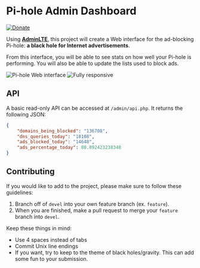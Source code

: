 Pi-hole Admin Dashboard
============
[![Donate](https://www.paypalobjects.com/en_US/i/btn/btn_donateCC_LG.gif "AdminLTE Presentation")](https://www.paypal.com/cgi-bin/webscr?cmd=_s-xclick&hosted_button_id=3J2L3Z4DHW9UY "Donate")

Using **[AdminLTE](https://almsaeedstudio.com)**, this project will create a Web interface for the ad-blocking Pi-hole: **a black hole for Internet advertisements**.

From this interface, you will be able to see stats on how well your Pi-hole is performing.  You will also be able to update the lists used to block ads.

![Pi-hole Web interface](http://i.imgur.com/x2iMfoc.png)
![Fully responsive](http://i.imgur.com/NyAIXm8.png)

## API
A basic read-only API can be accessed at `/admin/api.php`. It returns the following JSON:
```JSON
{
	"domains_being_blocked": "136708",
	"dns_queries_today": "18108",
	"ads_blocked_today": "14648",
	"ads_percentage_today": 80.892423238348
}
```

## Contributing
If you would like to add to the project, please make sure to follow these guidelines:

1. Branch off of ```devel``` into your own feature branch (ex. ```feature```).
2. When you are finished, make a pull request to merge your ```feature``` branch into ```devel```.

Keep these things in mind:

* Use 4 spaces instead of tabs
* Commit Unix line endings
* If you want, try to keep to the theme of black holes/gravity. This can add some fun to your submission.


